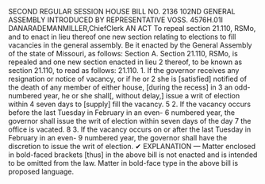 SECOND REGULAR SESSION
HOUSE BILL NO. 2136
102ND GENERAL ASSEMBLY
INTRODUCED BY REPRESENTATIVE VOSS.
4576H.01I DANARADEMANMILLER,ChiefClerk
AN ACT
To repeal section 21.110, RSMo, and to enact in lieu thereof one new section relating to
elections to fill vacancies in the general assembly.
Be it enacted by the General Assembly of the state of Missouri, as follows:
Section A. Section 21.110, RSMo, is repealed and one new section enacted in lieu
2 thereof, to be known as section 21.110, to read as follows:
21.110. 1. If the governor receives any resignation or notice of vacancy, or if he or
2 she is [satisfied] notified of the death of any member of either house, [during the recess] in
3 an odd-numbered year, he or she shall[, without delay,] issue a writ of election within
4 seven days to [supply] fill the vacancy.
5 2. If the vacancy occurs before the last Tuesday in February in an even-
6 numbered year, the governor shall issue the writ of election within seven days of the day
7 the office is vacated.
8 3. If the vacancy occurs on or after the last Tuesday in February in an even-
9 numbered year, the governor shall have the discretion to issue the writ of election.
✔
EXPLANATION — Matter enclosed in bold-faced brackets [thus] in the above bill is not enacted and is
intended to be omitted from the law. Matter in bold-face type in the above bill is proposed language.